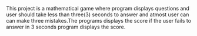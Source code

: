 This project is a mathematical game where program displays questions and user should take less than three(3) seconds to answer and atmost user can can make three mistakes.The programs displays the score if the user fails to answer in 3 seconds program 
displays the score.
